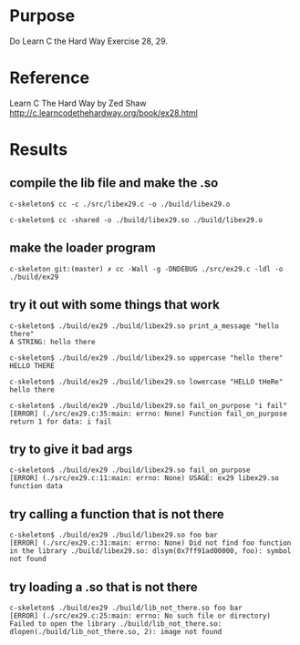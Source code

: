 # Purpose
Do Learn C the Hard Way Exercise 28, 29.

# Reference
Learn C The Hard Way
by Zed Shaw
http://c.learncodethehardway.org/book/ex28.html

# Results

## compile the lib file and make the .so

    c-skeleton$ cc -c ./src/libex29.c -o ./build/libex29.o

    c-skeleton$ cc -shared -o ./build/libex29.so ./build/libex29.o

## make the loader program
    c-skeleton git:(master) ✗ cc -Wall -g -DNDEBUG ./src/ex29.c -ldl -o ./build/ex29

## try it out with some things that work
    c-skeleton$ ./build/ex29 ./build/libex29.so print_a_message "hello there"
    A STRING: hello there

    c-skeleton$ ./build/ex29 ./build/libex29.so uppercase "hello there"
    HELLO THERE

    c-skeleton$ ./build/ex29 ./build/libex29.so lowercase "HELLO tHeRe"
    hello there

    c-skeleton$ ./build/ex29 ./build/libex29.so fail_on_purpose "i fail"
    [ERROR] (./src/ex29.c:35:main: errno: None) Function fail_on_purpose return 1 for data: i fail

## try to give it bad args
    c-skeleton$ ./build/ex29 ./build/libex29.so fail_on_purpose
    [ERROR] (./src/ex29.c:11:main: errno: None) USAGE: ex29 libex29.so function data

## try calling a function that is not there
    c-skeleton$ ./build/ex29 ./build/libex29.so foo bar
    [ERROR] (./src/ex29.c:31:main: errno: None) Did not find foo function in the library ./build/libex29.so: dlsym(0x7ff91ad00000, foo): symbol not found

## try loading a .so that is not there
    c-skeleton$ ./build/ex29 ./build/lib_not_there.so foo bar
    [ERROR] (./src/ex29.c:25:main: errno: No such file or directory) Failed to open the library ./build/lib_not_there.so: dlopen(./build/lib_not_there.so, 2): image not found

